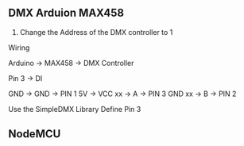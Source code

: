 ## DMX Arduion MAX458

1. Change the Address of the DMX controller to 1 

Wiring

Arduino -> MAX458 -> DMX Controller

Pin 3 -> DI 

GND -> GND -> PIN 1
5V -> VCC
xx -> A -> PIN 3 GND
xx -> B -> PIN 2

Use the SimpleDMX Library 
Define Pin 3 

## NodeMCU

